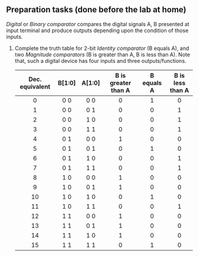 ## Preparation tasks (done before the lab at home)

*Digital* or *Binary comparator* compares the digital signals A, B presented at input terminal and produce outputs depending upon the condition of those inputs.

1. Complete the truth table for 2-bit *Identity comparator* (B equals A), and two *Magnitude comparators* (B is greater than A, B is less than A). Note that, such a digital device has four inputs and three outputs/functions.

   | **Dec. equivalent** | **B[1:0]** | **A[1:0]** | **B is greater than A** | **B equals A** | **B is less than A** |
   | :-: | :-: | :-: | :-: | :-: | :-: |
   |  0 | 0 0 | 0 0 | 0 | 1 | 0 |
   |  1 | 0 0 | 0 1 | 0 | 0 | 1 |
   |  2 | 0 0 | 1 0 | 0 | 0 | 1 |
   |  3 | 0 0 | 1 1 | 0 | 0 | 1 |
   |  4 | 0 1 | 0 0 | 1 | 0 | 0 |
   |  5 | 0 1 | 0 1 | 0 | 1 | 0 |
   |  6 | 0 1 | 1 0 | 0 | 0 | 1 |
   |  7 | 0 1 | 1 1 | 0 | 0 | 1 |
   |  8 | 1 0 | 0 0 | 1 | 0 | 0 |
   |  9 | 1 0 | 0 1 | 1 | 0 | 0 |
   | 10 | 1 0 | 1 0 | 0 | 1 | 0 |
   | 11 | 1 0 | 1 1 | 0 | 0 | 1 |
   | 12 | 1 1 | 0 0 | 1 | 0 | 0 |
   | 13 | 1 1 | 0 1 | 1 | 0 | 0 |
   | 14 | 1 1 | 1 0 | 1 | 0 | 0 |
   | 15 | 1 1 | 1 1 | 0 | 1 | 0 |

<a name="part1"></a>

